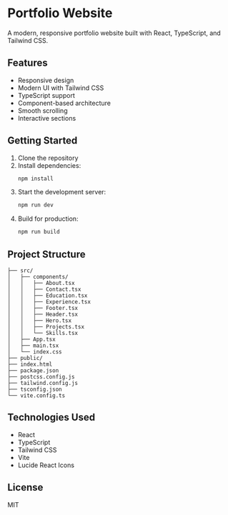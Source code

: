 # Portfolio Website

A modern, responsive portfolio website built with React, TypeScript, and Tailwind CSS.

## Features

- Responsive design
- Modern UI with Tailwind CSS
- TypeScript support
- Component-based architecture
- Smooth scrolling
- Interactive sections

## Getting Started

1. Clone the repository
2. Install dependencies:
   ```bash
   npm install
   ```
3. Start the development server:
   ```bash
   npm run dev
   ```
4. Build for production:
   ```bash
   npm run build
   ```

## Project Structure

```
├── src/
│   ├── components/
│   │   ├── About.tsx
│   │   ├── Contact.tsx
│   │   ├── Education.tsx
│   │   ├── Experience.tsx
│   │   ├── Footer.tsx
│   │   ├── Header.tsx
│   │   ├── Hero.tsx
│   │   ├── Projects.tsx
│   │   └── Skills.tsx
│   ├── App.tsx
│   ├── main.tsx
│   └── index.css
├── public/
├── index.html
├── package.json
├── postcss.config.js
├── tailwind.config.js
├── tsconfig.json
└── vite.config.ts
```

## Technologies Used

- React
- TypeScript
- Tailwind CSS
- Vite
- Lucide React Icons

## License

MIT